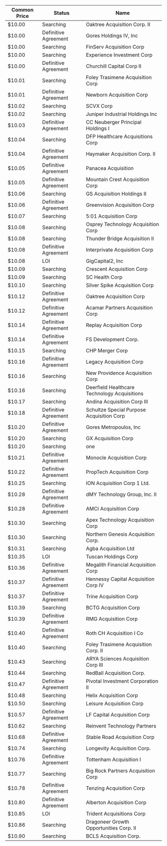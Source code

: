 Common Price  | Status               | Name                                        
------------- | -------------------- | --------------------------------------------
$10.00        | Searching            | Oaktree Acquisition Corp. II                
$10.00        | Definitive Agreement | Gores Holdings IV, Inc                      
$10.00        | Searching            | FinServ Acquisition Corp                    
$10.00        | Searching            | Experience Investment Corp                  
$10.00        | Definitive Agreement | Churchill Capital Corp II                   
$10.01        | Searching            | Foley Trasimene Acquisition Corp            
$10.01        | Definitive Agreement | Newborn Acquisition Corp                    
$10.02        | Searching            | SCVX Corp                                   
$10.02        | Searching            | Juniper Industrial Holdings Inc             
$10.03        | Definitive Agreement | CC Neuberger Principal Holdings I           
$10.04        | Searching            | DFP Healthcare Acquisitions Corp            
$10.04        | Definitive Agreement | Haymaker Acquisition Corp. II               
$10.05        | Definitive Agreement | Panacea Acquisition                         
$10.05        | Definitive Agreement | Mountain Crest Acquisition Corp             
$10.06        | Searching            | GS Acquisition Holdings II                  
$10.06        | Definitive Agreement | Greenvision Acquisition Corp                
$10.07        | Searching            | 5:01 Acquisition Corp                       
$10.08        | Searching            | Osprey Technology Acquisition Corp          
$10.08        | Searching            | Thunder Bridge Acquisition II               
$10.08        | Definitive Agreement | Interprivate Acquisition Corp               
$10.08        | LOI                  | GigCapital2, Inc                            
$10.09        | Searching            | Crescent Acquisition Corp                   
$10.09        | Searching            | SC Health Corp                              
$10.10        | Searching            | Silver Spike Acquisition Corp               
$10.12        | Definitive Agreement | Oaktree Acquisition Corp                    
$10.12        | Definitive Agreement | Acamar Partners Acquisition Corp            
$10.14        | Definitive Agreement | Replay Acquisition Corp                     
$10.14        | Definitive Agreement | FS Development Corp.                        
$10.15        | Searching            | CHP Merger Corp                             
$10.16        | Definitive Agreement | Legacy Acquisition Corp                     
$10.16        | Searching            | New Providence Acquisition Corp             
$10.16        | Searching            | Deerfield Healthcare Technology Acquisitions
$10.17        | Searching            | Andina Acquisition Corp III                 
$10.18        | Definitive Agreement | Schultze Special Purpose Acquisition Corp   
$10.20        | Definitive Agreement | Gores Metropoulos, Inc                      
$10.20        | Searching            | GX Acquisition Corp                         
$10.20        | Searching            | one                                         
$10.21        | Definitive Agreement | Monocle Acquisition Corp                    
$10.22        | Definitive Agreement | PropTech Acquisition Corp                   
$10.25        | Searching            | ION Acquisition Corp 1 Ltd.                 
$10.28        | Definitive Agreement | dMY Technology Group, Inc. II               
$10.28        | Definitive Agreement | AMCI Acquisition Corp                       
$10.30        | Searching            | Apex Technology Acquisition Corp            
$10.30        | Searching            | Northern Genesis Acquisition Corp.          
$10.31        | Searching            | Agba Acquisition Ltd                        
$10.35        | LOI                  | Tuscan Holdings Corp                        
$10.36        | Definitive Agreement | Megalith Financial Acquisition Corp         
$10.37        | Definitive Agreement | Hennessy Capital Acquisition Corp IV        
$10.37        | Definitive Agreement | Trine Acquisition Corp                      
$10.39        | Searching            | BCTG Acquisition Corp                       
$10.39        | Definitive Agreement | RMG Acquisition Corp                        
$10.40        | Definitive Agreement | Roth CH Acquisition I Co                    
$10.40        | Searching            | Foley Trasimene Acquisition Corp. II        
$10.43        | Searching            | ARYA Sciences Acquisition Corp III          
$10.44        | Searching            | RedBall Acquisition Corp.                   
$10.47        | Definitive Agreement | Pivotal Investment Corporation II           
$10.48        | Searching            | Helix Acquisition Corp                      
$10.50        | Searching            | Leisure Acquisition Corp                    
$10.57        | Definitive Agreement | LF Capital Acquisition Corp                 
$10.62        | Searching            | Reinvent Technology Partners                
$10.68        | Definitive Agreement | Stable Road Acquisition Corp                
$10.74        | Searching            | Longevity Acquisition Corp.                 
$10.76        | Definitive Agreement | Tottenham Acquisition I                     
$10.77        | Searching            | Big Rock Partners Acquisition Corp          
$10.78        | Definitive Agreement | Tenzing Acquisition Corp                    
$10.80        | Definitive Agreement | Alberton Acquisition Corp                   
$10.85        | LOI                  | Trident Acquisitions Corp                   
$10.86        | Searching            | Dragoneer Growth Opportunities Corp. II     
$10.90        | Searching            | BCLS Acquisition Corp.                      
